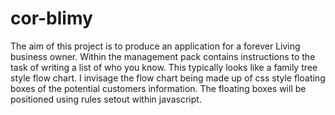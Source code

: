 # cor-blimy
The aim of this project is to produce an application for a forever Living business owner. Within the management pack contains instructions to the task of writing a list of who you know. This typically looks like a family tree style flow chart. I invisage the flow chart being made up of css style floating boxes of the potential customers information. The floating boxes will be positioned using rules setout within javascript.
